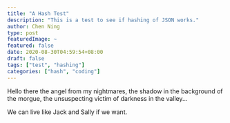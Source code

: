 ```yaml
---
title: "A Hash Test"
description: "This is a test to see if hashing of JSON works."
author: Chen Ning
type: post
featuredImage: ~
featured: false
date: 2020-08-30T04:59:54+08:00
draft: false
tags: ["test", "hashing"]
categories: ["hash", "coding"]
---
```


Hello there the angel from my nightmares, the shadow in the background of the morgue, the unsuspecting victim of darkness in the valley...

We can live like Jack and Sally if we want.
